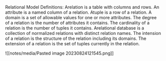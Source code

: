 Relational Model Definitions: Arelation is a table with columns and rows. An attribute is a named column of a relation. Atuple is a row of a relation. A domain is a set of allowable values for one or more attributes. The degree of a relation is the number of attributes it contains. The cardinality of a relation is the number of tuples it contains. Arelational database is a collection of normalized relations with distinct relation names. The intension of a relation is the structure of the relation including its domains. The extension of a relation is the set of tuples currently in the relation.

![[notes/media/Pasted image 20230824121545.png]]